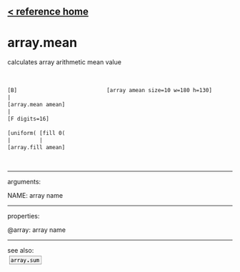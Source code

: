 [< reference home](ceammc_lib.html)
---

# array.mean


calculates array arithmetic mean value

```


[B]                            [array amean size=10 w=180 h=130]
|
[array.mean amean]
|
[F digits=16]

[uniform( [fill 0(
|         |
[array.fill amean]

            
```

---
arguments:

NAME: array name<br>

---
properties:

@array: array name<br>

---
see also:<br>
[![array.sum](img/object_array.sum.png)](array.sum.html)
